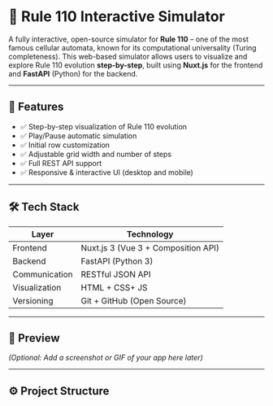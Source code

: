 # 🧬 Rule 110 Interactive Simulator

A fully interactive, open-source simulator for **Rule 110** – one of the most famous cellular automata, known for its computational universality (Turing completeness). This web-based simulator allows users to visualize and explore Rule 110 evolution **step-by-step**, built using **Nuxt.js** for the frontend and **FastAPI** (Python) for the backend.

---

## 🚀 Features

- ✅ Step-by-step visualization of Rule 110 evolution  
- ✅ Play/Pause automatic simulation  
- ✅ Initial row customization  
- ✅ Adjustable grid width and number of steps  
- ✅ Full REST API support  
- ✅ Responsive & interactive UI (desktop and mobile)

---

## 🛠 Tech Stack

| Layer        | Technology    |
|--------------|---------------|
| Frontend     | Nuxt.js 3 (Vue 3 + Composition API) |
| Backend      | FastAPI (Python 3) |
| Communication | RESTful JSON API |
| Visualization | HTML + CSS+ JS |
| Versioning   | Git + GitHub (Open Source) |

---

## 📸 Preview

*(Optional: Add a screenshot or GIF of your app here later)*

---

## ⚙️ Project Structure

